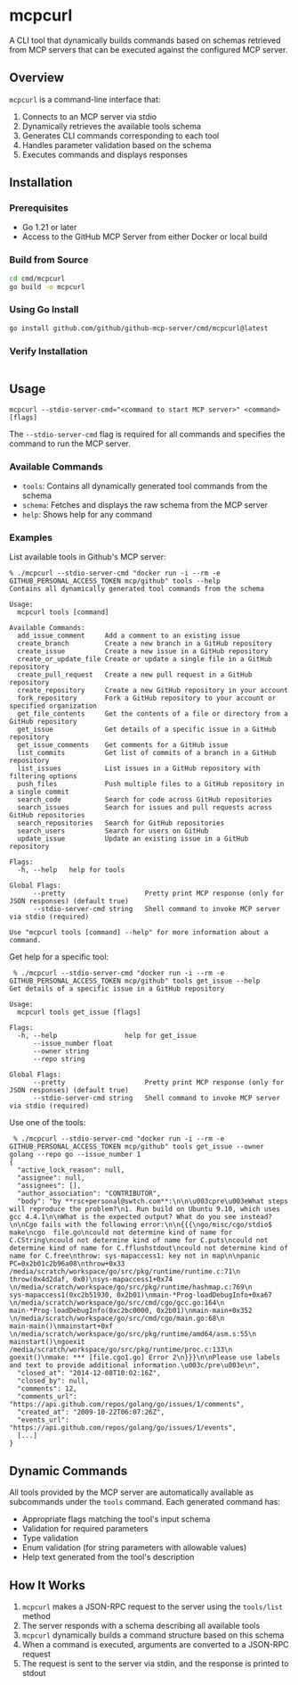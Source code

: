 # mcpcurl

A CLI tool that dynamically builds commands based on schemas retrieved from MCP servers that can
be executed against the configured MCP server.

## Overview

`mcpcurl` is a command-line interface that:

1. Connects to an MCP server via stdio
2. Dynamically retrieves the available tools schema
3. Generates CLI commands corresponding to each tool
4. Handles parameter validation based on the schema
5. Executes commands and displays responses

## Installation

### Prerequisites
- Go 1.21 or later
- Access to the GitHub MCP Server from either Docker or local build

### Build from Source
```bash
cd cmd/mcpcurl
go build -o mcpcurl
```

### Using Go Install
```bash
go install github.com/github/github-mcp-server/cmd/mcpcurl@latest
```

### Verify Installation
```bash

```

## Usage

```console
mcpcurl --stdio-server-cmd="<command to start MCP server>" <command> [flags]
```

The `--stdio-server-cmd` flag is required for all commands and specifies the command to run the MCP server.

### Available Commands

- `tools`: Contains all dynamically generated tool commands from the schema
- `schema`: Fetches and displays the raw schema from the MCP server
- `help`: Shows help for any command

### Examples

List available tools in Github's MCP server:

```console
% ./mcpcurl --stdio-server-cmd "docker run -i --rm -e GITHUB_PERSONAL_ACCESS_TOKEN mcp/github" tools --help
Contains all dynamically generated tool commands from the schema

Usage:
  mcpcurl tools [command]

Available Commands:
  add_issue_comment     Add a comment to an existing issue
  create_branch         Create a new branch in a GitHub repository
  create_issue          Create a new issue in a GitHub repository
  create_or_update_file Create or update a single file in a GitHub repository
  create_pull_request   Create a new pull request in a GitHub repository
  create_repository     Create a new GitHub repository in your account
  fork_repository       Fork a GitHub repository to your account or specified organization
  get_file_contents     Get the contents of a file or directory from a GitHub repository
  get_issue             Get details of a specific issue in a GitHub repository
  get_issue_comments    Get comments for a GitHub issue
  list_commits          Get list of commits of a branch in a GitHub repository
  list_issues           List issues in a GitHub repository with filtering options
  push_files            Push multiple files to a GitHub repository in a single commit
  search_code           Search for code across GitHub repositories
  search_issues         Search for issues and pull requests across GitHub repositories
  search_repositories   Search for GitHub repositories
  search_users          Search for users on GitHub
  update_issue          Update an existing issue in a GitHub repository

Flags:
  -h, --help   help for tools

Global Flags:
      --pretty                    Pretty print MCP response (only for JSON responses) (default true)
      --stdio-server-cmd string   Shell command to invoke MCP server via stdio (required)

Use "mcpcurl tools [command] --help" for more information about a command.
```

Get help for a specific tool:

```console
 % ./mcpcurl --stdio-server-cmd "docker run -i --rm -e GITHUB_PERSONAL_ACCESS_TOKEN mcp/github" tools get_issue --help
Get details of a specific issue in a GitHub repository

Usage:
  mcpcurl tools get_issue [flags]

Flags:
  -h, --help                 help for get_issue
      --issue_number float   
      --owner string         
      --repo string

Global Flags:
      --pretty                    Pretty print MCP response (only for JSON responses) (default true)
      --stdio-server-cmd string   Shell command to invoke MCP server via stdio (required)

```

Use one of the tools:

```console
 % ./mcpcurl --stdio-server-cmd "docker run -i --rm -e GITHUB_PERSONAL_ACCESS_TOKEN mcp/github" tools get_issue --owner golang --repo go --issue_number 1
{
  "active_lock_reason": null,
  "assignee": null,
  "assignees": [],
  "author_association": "CONTRIBUTOR",
  "body": "by **rsc+personal@swtch.com**:\n\n\u003cpre\u003eWhat steps will reproduce the problem?\n1. Run build on Ubuntu 9.10, which uses gcc 4.4.1\n\nWhat is the expected output? What do you see instead?\n\nCgo fails with the following error:\n\n{{{\ngo/misc/cgo/stdio$ make\ncgo  file.go\ncould not determine kind of name for C.CString\ncould not determine kind of name for C.puts\ncould not determine kind of name for C.fflushstdout\ncould not determine kind of name for C.free\nthrow: sys·mapaccess1: key not in map\n\npanic PC=0x2b01c2b96a08\nthrow+0x33 /media/scratch/workspace/go/src/pkg/runtime/runtime.c:71\n    throw(0x4d2daf, 0x0)\nsys·mapaccess1+0x74 \n/media/scratch/workspace/go/src/pkg/runtime/hashmap.c:769\n    sys·mapaccess1(0xc2b51930, 0x2b01)\nmain·*Prog·loadDebugInfo+0xa67 \n/media/scratch/workspace/go/src/cmd/cgo/gcc.go:164\n    main·*Prog·loadDebugInfo(0xc2bc0000, 0x2b01)\nmain·main+0x352 \n/media/scratch/workspace/go/src/cmd/cgo/main.go:68\n    main·main()\nmainstart+0xf \n/media/scratch/workspace/go/src/pkg/runtime/amd64/asm.s:55\n    mainstart()\ngoexit /media/scratch/workspace/go/src/pkg/runtime/proc.c:133\n    goexit()\nmake: *** [file.cgo1.go] Error 2\n}}}\n\nPlease use labels and text to provide additional information.\u003c/pre\u003e\n",
  "closed_at": "2014-12-08T10:02:16Z",
  "closed_by": null,
  "comments": 12,
  "comments_url": "https://api.github.com/repos/golang/go/issues/1/comments",
  "created_at": "2009-10-22T06:07:26Z",
  "events_url": "https://api.github.com/repos/golang/go/issues/1/events",
  [...]
}
```

## Dynamic Commands

All tools provided by the MCP server are automatically available as subcommands under the `tools` command. Each generated command has:

- Appropriate flags matching the tool's input schema
- Validation for required parameters
- Type validation
- Enum validation (for string parameters with allowable values)
- Help text generated from the tool's description

## How It Works

1. `mcpcurl` makes a JSON-RPC request to the server using the `tools/list` method
2. The server responds with a schema describing all available tools
3. `mcpcurl` dynamically builds a command structure based on this schema
4. When a command is executed, arguments are converted to a JSON-RPC request
5. The request is sent to the server via stdin, and the response is printed to stdout
